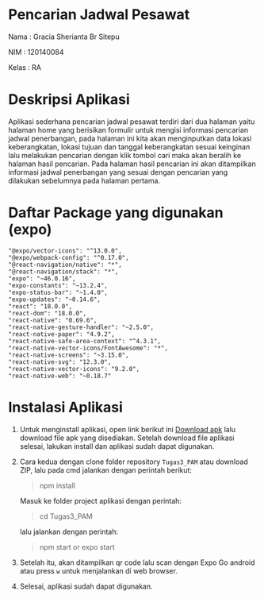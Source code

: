 # Pencarian Jadwal Pesawat

Nama    : Gracia Sherianta Br Sitepu

NIM     : 120140084

Kelas   : RA

# Deskripsi Aplikasi
Aplikasi sederhana pencarian jadwal pesawat terdiri dari dua halaman yaitu halaman home yang berisikan formulir untuk mengisi informasi pencarian jadwal penerbangan, pada halaman ini kita akan menginputkan data lokasi keberangkatan, lokasi tujuan dan tanggal keberangkatan sesuai keinginan lalu melakukan pencarian dengan klik tombol cari maka akan beralih ke halaman hasil pencarian. Pada halaman hasil pencarian ini akan ditampilkan informasi jadwal penerbangan yang sesuai dengan pencarian yang dilakukan sebelumnya pada halaman pertama.

# Daftar Package yang digunakan (expo)
    "@expo/vector-icons": "^13.0.0",
    "@expo/webpack-config": "^0.17.0",
    "@react-navigation/native": "*",
    "@react-navigation/stack": "*",
    "expo": "~46.0.16",
    "expo-constants": "~13.2.4",
    "expo-status-bar": "~1.4.0",
    "expo-updates": "~0.14.6",
    "react": "18.0.0",
    "react-dom": "18.0.0",
    "react-native": "0.69.6",
    "react-native-gesture-handler": "~2.5.0",
    "react-native-paper": "4.9.2",
    "react-native-safe-area-context": "^4.3.1",
    "react-native-vector-icons/FontAwesome": "*",
    "react-native-screens": "~3.15.0",
    "react-native-svg": "12.3.0",
    "react-native-vector-icons": "9.2.0",
    "react-native-web": "~0.18.7"

# Instalasi Aplikasi
1. Untuk menginstall aplikasi, open link berikut ini [Download apk]() lalu download file apk yang disediakan. Setelah download file aplikasi selesai, lakukan install dan aplikasi sudah dapat digunakan.

2. Cara kedua dengan clone folder repository `Tugas3_PAM` atau download ZIP, lalu pada cmd jalankan dengan perintah berikut:

    > npm install
    
    Masuk ke folder project aplikasi dengan perintah:
    
    > cd Tugas3_PAM
    
    lalu jalankan dengan perintah:
    
    > npm start or expo start

3. Setelah itu, akan ditampilkan qr code lalu scan dengan Expo Go android atau press `w` untuk menjalankan di web browser.

4. Selesai, aplikasi sudah dapat digunakan.
